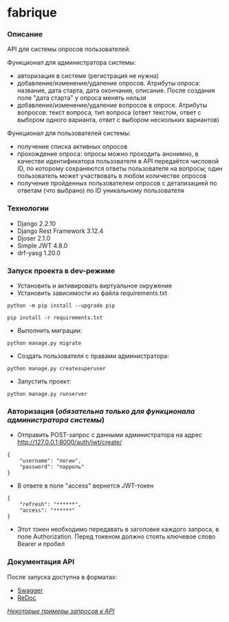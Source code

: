 # fabrique

### Описание

API для системы опросов пользователей.

Функционал для администратора системы:

- авторизация в системе (регистрация не нужна)
- добавление/изменение/удаление опросов. Атрибуты опроса: название, дата 
старта, дата окончания, описание. После создания поле "дата старта" у опроса 
менять нельзя
- добавление/изменение/удаление вопросов в опросе. Атрибуты вопросов: текст 
вопроса, тип вопроса (ответ текстом, ответ с выбором одного варианта, ответ 
с выбором нескольких вариантов)

Функционал для пользователей системы:

- получение списка активных опросов
- прохождение опроса: опросы можно проходить анонимно, в качестве 
идентификатора пользователя в API передаётся числовой ID, по которому 
сохраняются ответы пользователя на вопросы; один пользователь может 
участвовать в любом количестве опросов
- получение пройденных пользователем опросов с детализацией по ответам (что 
выбрано) по ID уникальному пользователя

### Технологии

- Django 2.2.10
- Django Rest Framework 3.12.4
- Djoser 2.1.0
- Simple JWT 4.8.0
- drf-yasg 1.20.0

### Запуск проекта в dev-режиме

- Установить и активировать виртуальное окружение
- Установить зависимости из файла requirements.txt

```
python -m pip install --upgrade pip
```
```
pip install -r requirements.txt
``` 

- Выполнить миграции:

```
python manage.py migrate
```

- Создать пользователя с правами администратора:

```
python manage.py createsuperuser
```

- Запустить проект:

```
python manage.py runserver
```

### Авторизация (*обязательна только для функционала администратора системы*)

- Отправить POST-запрос с данными администратора на адрес 
http://127.0.0.1:8000/auth/jwt/create/
```
{
    "username": "логин",
    "password": "парроль"
}
```
- В ответе в поле "access" вернется JWT-токен
```
{
    "refresh": "******",
    "access": "******"
}
```
- Этот токен необходимо передавать в заголовке каждого запроса, в поле 
Authorization. Перед токеном должно стоять ключевое слово Bearer и пробел

### Документация API

После запуска доступна в форматах:

- [Swagger](http://127.0.0.1:8000/swagger/)
- [ReDoc](http://127.0.0.1:8000/redoc/)

[*Некоторые примеры запросов к API*](API.md)
